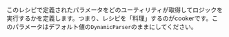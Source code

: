 このレシピで定義されたパラメータをどのユーティリティが取得してロジックを実行するかを定義します。つまり、レシピを「料理」するのがcookerです。このパラメータはデフォルト値の`DynamicParser`のままにしてください。